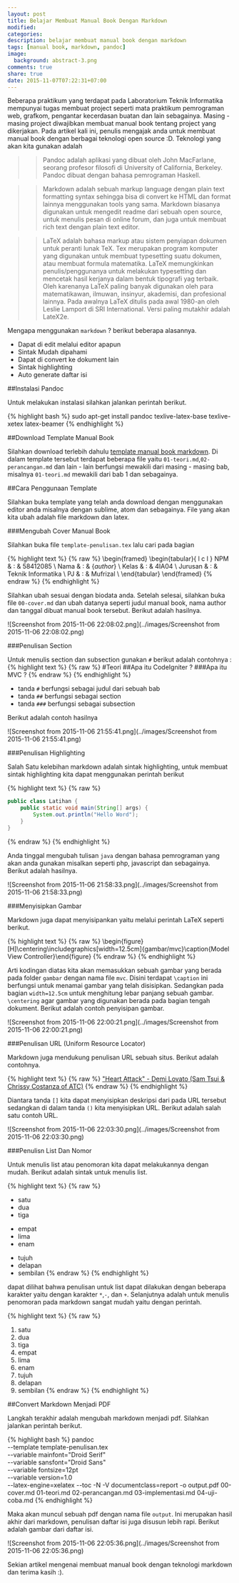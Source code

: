 ```yaml
---
layout: post
title: Belajar Membuat Manual Book Dengan Markdown
modified:
categories: 
description: belajar membuat manual book dengan markdown
tags: [manual book, markdown, pandoc]
image:
  background: abstract-3.png
comments: true
share: true
date: 2015-11-07T07:22:31+07:00
---
```


Beberapa praktikum yang terdapat pada Laboratorium Teknik Informatika mempunyai tugas membuat project seperti mata praktikum pemrograman web, grafkom, pengantar kecerdasan buatan dan lain sebagainya. Masing - masing project diwajibkan membuat manual book tentang project yang dikerjakan. Pada artikel kali ini, penulis mengajak anda untuk membuat manual book dengan berbagai teknologi open source :D. Teknologi yang akan kita gunakan adalah

>>Pandoc adalah aplikasi yang dibuat oleh John MacFarlane, seorang profesor filosofi di University of California, Berkeley. Pandoc dibuat dengan bahasa pemrograman Haskell.

>>Markdown adalah sebuah markup language dengan plain text formatting syntax sehingga bisa di convert ke HTML dan format lainnya menggunakan tools yang sama. Markdown biasanya digunakan untuk mengedit readme dari sebuah open source, untuk menulis pesan di online forum, dan juga untuk membuat rich text dengan plain text editor.

>>LaTeX adalah bahasa markup atau sistem penyiapan dokumen untuk peranti lunak TeX. Tex merupakan program komputer yang digunakan untuk membuat typesetting suatu dokumen, atau membuat formula matematika. LaTeX memungkinkan penulis/penggunanya untuk melakukan typesetting dan mencetak hasil kerjanya dalam bentuk tipografi yag terbaik. Oleh karenanya LaTeX paling banyak digunakan oleh para matematikawan, ilmuwan, insinyur, akademisi, dan profesional lainnya. Pada awalnya LaTeX ditulis pada awal 1980-an oleh Leslie Lamport di SRI International. Versi paling mutakhir adalah LateX2e.

Mengapa menggunakan `markdown` ? berikut beberapa alasannya.

* Dapat di edit melalui editor apapun
* Sintak Mudah dipahami
* Dapat di convert ke dokument lain
* Sintak highlighting
* Auto generate daftar isi

##Instalasi Pandoc

Untuk melakukan instalasi silahkan jalankan perintah berikut.

{% highlight bash %}
sudo apt-get install pandoc texlive-latex-base texlive-xetex latex-beamer
{% endhighlight %}

##Download Template Manual Book

Silahkan download terlebih dahulu [template manual book markdown](https://github.com/RizkiMufrizal/Manual-Book-Markdown). Di dalam template tersebut terdapat beberapa file yaitu `01-teori.md`,`02-perancangan.md` dan lain - lain berfungsi mewakili dari masing - masing bab, misalnya `01-teori.md` mewakili dari bab 1 dan sebagainya.

##Cara Penggunaan Template

Silahkan buka template yang telah anda download dengan menggunakan editor anda misalnya dengan sublime, atom dan sebagainya. File yang akan kita ubah adalah file markdown dan latex.

###Mengubah Cover Manual Book

Silahkan buka file `template-penulisan.tex` lalu cari pada bagian 

{% highlight text %}
{% raw %}
\begin{framed}
    \begin{tabular}{ l c l }
        NPM & : & 58412085 \\
        Nama  & : & {$author$} \\
        Kelas & : & 4IA04 \\
        Jurusan & : & Teknik Informatika \\
        PJ & : & Mufrizal \\
    \end{tabular}
\end{framed}
{% endraw %}
{% endhighlight %}

Silahkan ubah sesuai dengan biodata anda. Setelah selesai, silahkan buka file `00-cover.md` dan ubah datanya seperti judul manual book, nama author dan tanggal dibuat manual book tersebut. Berikut adalah hasilnya.

![Screenshot from 2015-11-06 22:08:02.png](../images/Screenshot from 2015-11-06 22:08:02.png)

###Penulisan Section

Untuk menulis section dan subsection gunakan `#` berikut adalah contohnya :
{% highlight text %}
{% raw %}
#Teori
##Apa itu CodeIgniter ?
###Apa itu MVC ?
{% endraw %}
{% endhighlight %}

* tanda `#` berfungsi sebagai judul dari sebuah bab
* tanda `##` berfungsi sebagai section
* tanda `###` berfungsi sebagai subsection

Berikut adalah contoh hasilnya

![Screenshot from 2015-11-06 21:55:41.png](../images/Screenshot from 2015-11-06 21:55:41.png)

###Penulisan Highlighting

Salah Satu kelebihan markdown adalah sintak highlighting, untuk membuat sintak highlighting kita dapat menggunakan perintah berikut

{% highlight text %}
{% raw %}
```java
public class Latihan {
    public static void main(String[] args) {
        System.out.println("Hello Word");
    }
}
```
{% endraw %}
{% endhighlight %}

Anda tinggal mengubah tulisan `java` dengan bahasa pemrograman yang akan anda gunakan misalkan seperti php, javascript dan sebagainya. Berikut adalah hasilnya.

![Screenshot from 2015-11-06 21:58:33.png](../images/Screenshot from 2015-11-06 21:58:33.png)

###Menyisipkan Gambar

Markdown juga dapat menyisipankan yaitu melalui perintah LaTeX seperti berikut.

{% highlight text %}
{% raw %}
\begin{figure}[H]\centering\includegraphics[width=12.5cm]{gambar/mvc}\caption{Model View Controller}\end{figure}
{% endraw %}
{% endhighlight %}

Arti kodingan diatas kita akan memasukkan sebuah gambar yang berada pada folder `gambar` dengan nama file `mvc`. Disini terdapat `\caption` ini berfungsi untuk menamai gambar yang telah disisipkan. Sedangkan pada bagian `width=12.5cm` untuk menghitung lebar panjang sebuah gambar. `\centering` agar gambar yang digunakan berada pada bagian tengah dokument. Berikut adalah contoh penyisipan gambar.

![Screenshot from 2015-11-06 22:00:21.png](../images/Screenshot from 2015-11-06 22:00:21.png)

###Penulisan URL (Uniform Resource Locator)

Markdown juga mendukung penulisan URL sebuah situs. Berikut adalah contohnya.

{% highlight text %}
{% raw %}
["Heart Attack" - Demi Lovato (Sam Tsui & Chrissy Costanza of ATC)](https://www.youtube.com/watch?v=jDELybyZ4oU)
{% endraw %}
{% endhighlight %}

Diantara tanda `[]` kita dapat menyisipkan deskripsi dari pada URL tersebut sedangkan di dalam tanda `()` kita menyisipkan URL. Berikut adalah salah satu contoh URL.

![Screenshot from 2015-11-06 22:03:30.png](../images/Screenshot from 2015-11-06 22:03:30.png)

###Penulisn List Dan Nomor

Untuk menulis list atau penomoran kita dapat melakukannya dengan mudah. Berikut adalah sintak untuk menulis list.

{% highlight text %}
{% raw %}
* satu
* dua
* tiga

- empat
- lima
- enam

+ tujuh
+ delapan
+ sembilan
{% endraw %}
{% endhighlight %}

dapat dilihat bahwa penulisan untuk list dapat dilakukan dengan beberapa karakter yaitu dengan karakter `*`,`-`, dan `+`. Selanjutnya adalah untuk menulis penomoran pada markdown sangat mudah yaitu dengan perintah.

{% highlight text %}
{% raw %}
1. satu
2. dua
3. tiga
4. empat
5. lima
6. enam
7. tujuh
8. delapan
9. sembilan
{% endraw %}
{% endhighlight %}

##Convert Markdown Menjadi PDF

Langkah terakhir adalah mengubah markdown menjadi pdf. Silahkan jalankan perintah berikut.

{% highlight bash %}
pandoc \
--template template-penulisan.tex \
--variable mainfont="Droid Serif" \
--variable sansfont="Droid Sans" \
--variable fontsize=12pt \
--variable version=1.0 \
--latex-engine=xelatex --toc -N -V documentclass=report -o output.pdf 00-cover.md 01-teori.md 02-perancangan.md 03-implementasi.md 04-uji-coba.md
{% endhighlight %}

Maka akan muncul sebuah pdf dengan nama file `output`. Ini merupakan hasil akhir dari markdown, penulisan daftar isi juga disusun lebih rapi. Berikut adalah gambar dari daftar isi.

![Screenshot from 2015-11-06 22:05:36.png](../images/Screenshot from 2015-11-06 22:05:36.png)

Sekian artikel mengenai membuat manual book dengan teknologi markdown dan terima kasih :).